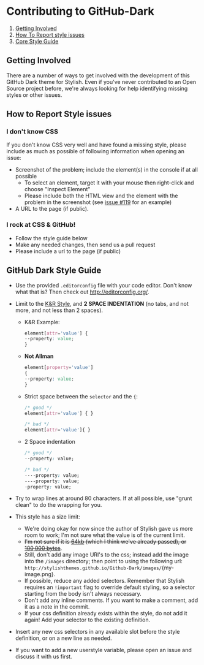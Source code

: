 # Contributing to GitHub-Dark

1. [Getting Involved](#getting-involved)
2. [How To Report style issues](#how-to-report-style-issues)
3. [Core Style Guide](#github-dark-style-guide)

## Getting Involved

There are a number of ways to get involved with the development of this GitHub Dark theme for Stylish. Even if you've never contributed to an Open Source project before, we're always looking for help identifying missing styles or other issues.

## How to Report Style issues

### I don't know CSS
If you don't know CSS very well and have found a missing style, please include as much as possible of following information when opening an issue:

* Screenshot of the problem; include the element(s) in the console if at all possible
  * To select an element, target it with your mouse then right-click and choose "Inspect Element"
  * Please include both the HTML view and the element with the problem in the screenshot (see [issue #119](https://github.com/StylishThemes/GitHub-Dark/issues/119) for an example)
* A URL to the page (if public).

### I rock at CSS & GitHub!
* Follow the style guide below
* Make any needed changes, then send us a pull request
* Please include a url to the page (if public)

## GitHub Dark Style Guide

* Use the provided `.editorconfig` file with your code editor. Don't know what that is? Then check out http://editorconfig.org/.
* Limit to the [K&R Style](http://en.wikipedia.org/wiki/1_true_brace_style#K.26R_style), and **2 SPACE INDENTATION** (no tabs, and not more, and not less than 2 spaces).

  * K&R Example:
    ```css
    element[attr='value'] {
    ··property: value;
    }
    ```

  * **Not Allman**
    ```css
    element[property='value']
    {
    ··property: value;
    }
    ```

  * Strict space between the `selector` and the `{`:
    ```css
    /* good */
    element[attr='value'] { }

    /* bad */
    element[attr='value']{ }
    ```

  * 2 Space indentation
    ```css
    /* good */
    ··property: value;

    /* bad */
    ····property: value;
    ----property: value;
    ·property: value;
    ```

* Try to wrap lines at around 80 characters. If at all possible, use "grunt clean" to do the wrapping for you.
* This style has a size limit:
  * We're doing okay for now since the author of Stylish gave us more room to work; I'm not sure what the value is of the current limit.
  * <del>I'm not sure if it is [64kb](https://github.com/JasonBarnabe/stylish/wiki/Embedding-images-in-styles) (which I think we've already passed), or [100,000 bytes](http://userstyles.org/help/coding)</del>.
  * Still, don't add any image URI's to the css; instead add the image into the `/images` directory; then point to using the following url: `http://stylishthemes.github.io/Github-Dark/images/`{my-image.png}.
  * If possible, reduce any added selectors. Remember that Stylish requires an `!important` flag to override default styling, so a selector starting from the body isn't always necessary.
  * Don't add any inline comments. If you want to make a comment, add it as a note in the commit.
  * If your css definition already exists within the style, do not add it again! Add your selector to the existing definition.
* Insert any new css selectors in any available slot before the style definition, or on a new line as needed.
* If you want to add a new userstyle variable, please open an issue and discuss it with us first.
